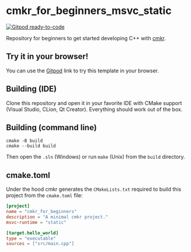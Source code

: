 # cmkr_for_beginners_msvc_static

[![Gitpod ready-to-code](https://img.shields.io/badge/Gitpod-ready--to--code-blue?logo=gitpod)](https://gitpod.io/from-referrer/)

Repository for beginners to get started developing C++ with [cmkr](https://github.com/build-cpp/cmkr).

## Try it in your browser!

You can use the [Gitpod](https://gitpod.io/from-referrer/) link to try this template in your browser.

## Building (IDE)

Clone this repository and open it in your favorite IDE with CMake support (Visual Studio, CLion, Qt Creator). Everything should work out of the box.

## Building (command line)

```
cmake -B build
cmake --build build
```

Then open the `.sln` (Windows) or run `make` (Unix) from the `build` directory.

## cmake.toml

Under the hood cmkr generates the `CMakeLists.txt` required to build this project from the `cmake.toml` file:

```toml
[project]
name = "cmkr_for_beginners"
description = "A minimal cmkr project."
msvc-runtime = "static"

[target.hello_world]
type = "executable"
sources = ["src/main.cpp"]
```
